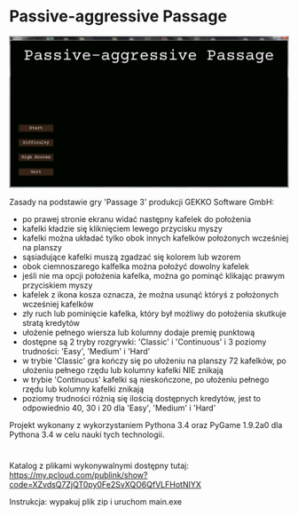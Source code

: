# Passive-aggressive Passage

![alt text](screenshots/pap_01.png "Main menu")

Zasady na podstawie gry 'Passage 3' produkcji GEKKO Software GmbH:

- po prawej stronie ekranu widać następny kafelek do położenia
- kafelki kładzie się kliknięciem lewego przycisku myszy
- kafelki można układać tylko obok innych kafelków położonych wcześniej na planszy
- sąsiadujące kafelki muszą zgadzać się kolorem lub wzorem
- obok ciemnoszarego kalfelka można położyć dowolny kafelek
- jeśli nie ma opcji położenia kafelka, można go pominąć klikając prawym przyciskiem myszy
- kafelek z ikona kosza oznacza, że można usunąć któryś z położonych wcześniej kafelków
- zły ruch lub pominięcie kafelka, który był możliwy do położenia skutkuje stratą kredytów
- ułożenie pełnego wiersza lub kolumny dodaje premię punktową
- dostępne są 2 tryby rozgrywki: 'Classic' i 'Continuous' i 3 poziomy trudności: 'Easy', 'Medium' i 'Hard'
- w trybie 'Classic' gra kończy się po ułożeniu na planszy 72 kafelków, po ułożeniu pełnego rzędu lub kolumny kafelki NIE znikają
- w trybie 'Continuous' kafelki są nieskończone, po ułożeniu pełnego rzędu lub kolumny kafelki znikają
- poziomy trudności różnią się ilością dostępnych kredytów, jest to odpowiednio 40, 30 i 20 dla 'Easy', 'Medium' i 'Hard' 

Projekt wykonany z wykorzystaniem Pythona 3.4 oraz PyGame 1.9.2a0 dla Pythona 3.4 w celu nauki tych technologii.

#
Katalog z plikami wykonywalnymi dostępny tutaj: 
https://my.pcloud.com/publink/show?code=XZvdsQ7ZjQT0py0Fe2SvXQO6QfVLFHotNIYX

Instrukcja: wypakuj plik zip i uruchom main.exe 

